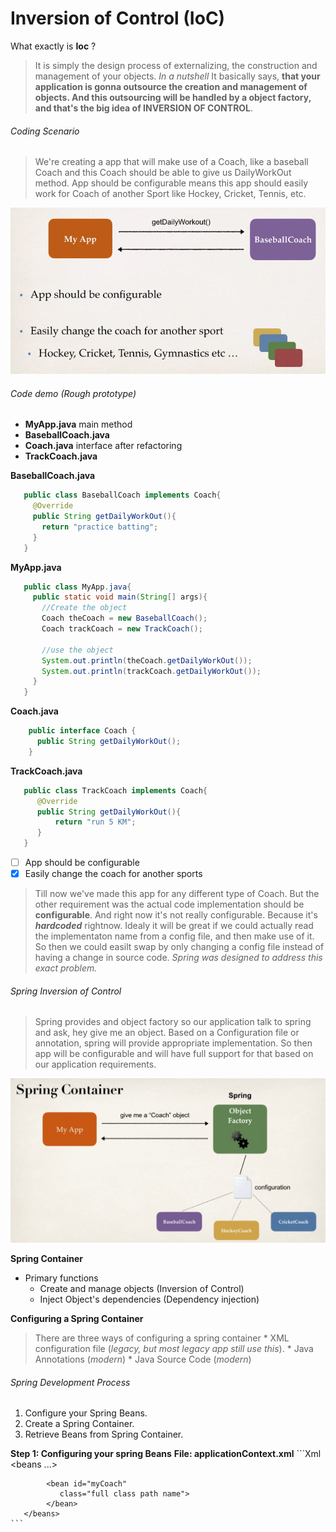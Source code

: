 # Inversion of Control (IoC)
  What exactly is **Ioc** ?
  > It is simply the design process of externalizing, the construction and management of your objects.
  > *In a nutshell* It basically says, **that your application is gonna outsource the creation and management of objects. And this outsourcing will be handled by a object factory, and that's the big idea of INVERSION OF CONTROL**.

  ###### Coding Scenario
   > We're creating a app that will make use of a Coach, like a baseball Coach and this Coach should be able to give us DailyWorkOut method.
   > App should be configurable means this app should easily work for Coach of another Sport like Hockey, Cricket, Tennis, etc.
   
   ![IoC coding scenario](images/IoC_01.jpg)
  
  ###### Code demo (Rough prototype)
   * **MyApp.java** main method
   * **BaseballCoach.java**
   * **Coach.java** interface after refactoring
   * **TrackCoach.java**
   
   **BaseballCoach.java**
   ```Java
      public class BaseballCoach implements Coach{
        @Override
        public String getDailyWorkOut(){
          return "practice batting";
        }
      }
   ```
    
   **MyApp.java**
   ```Java
      public class MyApp.java{
        public static void main(String[] args){
          //Create the object
          Coach theCoach = new BaseballCoach();
          Coach trackCoach = new TrackCoach();
          
          //use the object
          System.out.println(theCoach.getDailyWorkOut());
          System.out.println(trackCoach.getDailyWorkOut());
        }
      }
   ```
   
  **Coach.java**
  ```Java
      public interface Coach {
        public String getDailyWorkOut();
      }
  ```
  
  **TrackCoach.java**
  ```Java
     public class TrackCoach implements Coach{
        @Override
        public String getDailyWorkOut(){
            return "run 5 KM";
        }
     }
  ```
  
  - [ ] App should be configurable
  - [x] Easily change the coach for another sports
  
  > Till now we've made this app for any different type of Coach.
  > But the other requirement was the actual code implementation should be **configurable**. And right now it's not really configurable. Because it's ***hardcoded*** rightnow.
  > Idealy it will be great if we could actually read the implementaton name from a config file, and then make use of it. So then we could easilt swap by only changing a config file instead of having a change in source code.
  > *Spring was designed to address this exact problem.*


###### Spring Inversion of Control
  > Spring provides and object factory so our application talk to spring and ask, hey give me an object.
  > Based on a Configuration file or annotation, spring will provide appropriate implementation.
  > So then app will be configurable and will have full support for that based on our application requirements.
  
  ![IoC coding scenario spring container](images/IoC_02.jpg)
  
  **Spring Container**
  * Primary functions
    * Create and manage objects (Inversion of Control)
    * Inject Object's dependencies (Dependency injection)
    
  **Configuring a Spring Container**
  > There are three ways of configuring a spring container
    * XML configuration file (*legacy, but most legacy app still use this*).
    * Java Annotations (*modern*)
    * Java Source Code (*modern*)
    
  
###### Spring Development Process
  
  1. Configure your Spring Beans.
  2. Create a Spring Container.
  3. Retrieve Beans from Spring Container.
  
  **Step 1: Configuring your spring Beans**
    **File: applicationContext.xml**
    ```Xml
       <beans ...>
            
            <bean id="myCoach"
               class="full class path name">
            </bean>
       </beans>
    ```

